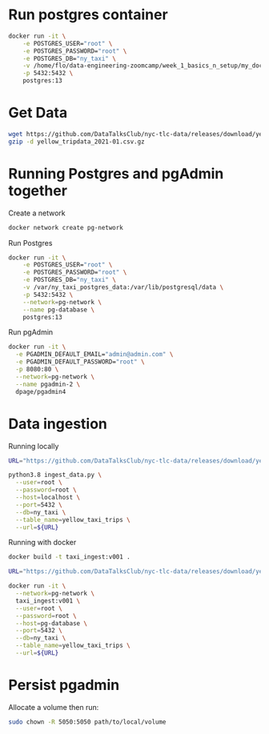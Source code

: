 # Run postgres container

```bash
docker run -it \
    -e POSTGRES_USER="root" \
    -e POSTGRES_PASSWORD="root" \
    -e POSTGRES_DB="ny_taxi" \
    -v /home/flo/data-engineering-zoomcamp/week_1_basics_n_setup/my_docker_sql/ny_taxi_postgres_data:/var/lib/postgresql/data \
    -p 5432:5432 \
    postgres:13
```

# Get Data

```bash
wget https://github.com/DataTalksClub/nyc-tlc-data/releases/download/yellow/yellow_tripdata_2021-01.csv.gz
gzip -d yellow_tripdata_2021-01.csv.gz
```

# Running Postgres and pgAdmin together

Create a network

```bash
docker network create pg-network
```

Run Postgres

```bash
docker run -it \
    -e POSTGRES_USER="root" \
    -e POSTGRES_PASSWORD="root" \
    -e POSTGRES_DB="ny_taxi" \
    -v /var/ny_taxi_postgres_data:/var/lib/postgresql/data \
    -p 5432:5432 \
    --network=pg-network \
    --name pg-database \
    postgres:13
```

Run pgAdmin

```bash
docker run -it \
  -e PGADMIN_DEFAULT_EMAIL="admin@admin.com" \
  -e PGADMIN_DEFAULT_PASSWORD="root" \
  -p 8080:80 \
  --network=pg-network \
  --name pgadmin-2 \
  dpage/pgadmin4
```

# Data ingestion

Running locally

```bash
URL="https://github.com/DataTalksClub/nyc-tlc-data/releases/download/yellow/yellow_tripdata_2021-01.csv.gz"

python3.8 ingest_data.py \
  --user=root \
  --password=root \
  --host=localhost \
  --port=5432 \
  --db=ny_taxi \
  --table_name=yellow_taxi_trips \
  --url=${URL}
```

Running with docker

```bash
docker build -t taxi_ingest:v001 .

URL="https://github.com/DataTalksClub/nyc-tlc-data/releases/download/yellow/yellow_tripdata_2021-01.csv.gz"

docker run -it \
  --network=pg-network \
  taxi_ingest:v001 \
  --user=root \
  --password=root \
  --host=pg-database \
  --port=5432 \
  --db=ny_taxi \
  --table_name=yellow_taxi_trips \
  --url=${URL}
```

# Persist pgadmin

Allocate a volume then run:

```bash
sudo chown -R 5050:5050 path/to/local/volume
```